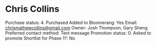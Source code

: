 # Chris Collins

Purchase status: 4. Purchased
Added to Bloomerang: Yes
Email: chrismathewcollins@gmail.com
Owner: Josh Thompson, Gary Sheng
Preferred contact method: Text message
Promotion status: 0. Asked to promote
Shortlist for Phase 1?: No